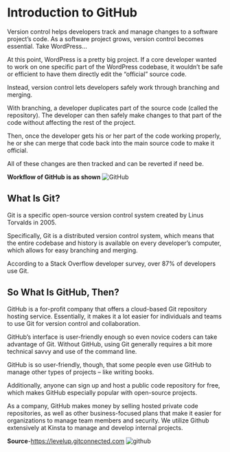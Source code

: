 # Introduction to GitHub

Version control helps developers track and manage changes to a software project’s code. As a software project grows, version control becomes essential. Take WordPress…

At this point, WordPress is a pretty big project. If a core developer wanted to work on one specific part of the WordPress codebase, it wouldn’t be safe or efficient to have them directly edit the “official” source code.

Instead, version control lets developers safely work through branching and merging.

With branching, a developer duplicates part of the source code (called the repository). The developer can then safely make changes to that part of the code without affecting the rest of the project.

Then, once the developer gets his or her part of the code working properly, he or she can merge that code back into the main source code to make it official.

All of these changes are then tracked and can be reverted if need be.

**Workflow of GitHub is as shown**
![GitHub](https://miro.medium.com/max/1248/1*IelAxduwS_YtpsrlRe1d0Q.png)

## What Is Git?

Git is a specific open-source version control system created by Linus Torvalds in 2005.

Specifically, Git is a distributed version control system, which means that the entire codebase and history is available on every developer’s computer, which allows for easy branching and merging.

According to a Stack Overflow developer survey, over 87% of developers use Git.

## So What Is GitHub, Then?


GitHub is a for-profit company that offers a cloud-based Git repository hosting service. Essentially, it makes it a lot easier for individuals and teams to use Git for version control and collaboration.

GitHub’s interface is user-friendly enough so even novice coders can take advantage of Git. Without GitHub, using Git generally requires a bit more technical savvy and use of the command line.

GitHub is so user-friendly, though, that some people even use GitHub to manage other types of projects – like writing books.

Additionally, anyone can sign up and host a public code repository for free, which makes GitHub especially popular with open-source projects.

As a company, GitHub makes money by selling hosted private code repositories, as well as other business-focused plans that make it easier for organizations to manage team members and security. We utilize Github extensively at Kinsta to manage and develop internal projects.


**Source**-https://levelup.gitconnected.com
![github](https://miro.medium.com/max/480/1*mtsk3fQ_BRemFidhkel3dA.png)